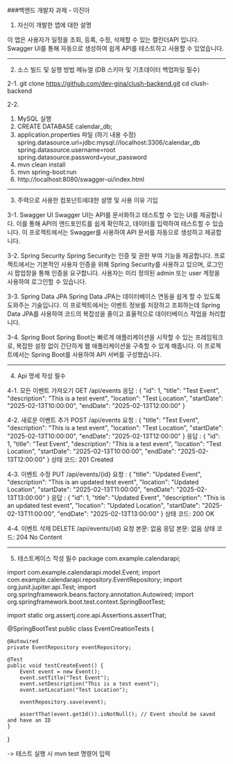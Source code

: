 ###백엔드 개발자 과제 - 이진아

1. 자신이 개발한 앱에 대한 설명

이 앱은 사용자가 일정을 조회, 등록, 수정, 삭제할 수 있는 캘린더API 입니다.
Swagger UI를 통해 자동으로 생성하여 쉽게 API를 테스트하고 사용할 수 있었습니다.

--------------------------------------------------------------------------------------------------

2. 소스 빌드 및 실행 방법 메뉴얼 (DB 스키마 및 기초데이터 백업파일 필수)

2-1. git clone https://github.com/dev-gina/clush-backend.git
cd clush-backend

2-2. 
1) MySQL 실행
2) CREATE DATABASE calendar_db;
3) application.properties 파일 (하기 내용 수정)
spring.datasource.url=jdbc:mysql://localhost:3306/calendar_db
spring.datasource.username=root
spring.datasource.password=your_password
4) mvn clean install
5) mvn spring-boot:run
6) http://localhost:8080/swagger-ui/index.html

--------------------------------------------------------------------------------------------------

3. 주력으로 사용한 컴포넌트에대한 설명 및 사용 이유 기입

3-1. Swagger UI
Swagger UI는 API를 문서화하고 테스트할 수 있는 UI를 제공합니다. 이를 통해 API의 엔드포인트를 쉽게 확인하고, 데이터를 입력하여 테스트할 수 있습니다. 이 프로젝트에서는 Swagger를 사용하여 API 문서를 자동으로 생성하고 제공합니다.

3-2. Spring Security
Spring Security는 인증 및 권한 부여 기능을 제공합니다. 프로젝트에서는 기본적인 사용자 인증을 위해 Spring Security를 사용하고 있으며, 로그인 시 팝업창을 통해 인증을 요구합니다. 사용자는 미리 정의된 admin 또는 user 계정을 사용하여 로그인할 수 있습니다.

3-3. Spring Data JPA
Spring Data JPA는 데이터베이스 연동을 쉽게 할 수 있도록 도와주는 기술입니다. 이 프로젝트에서는 이벤트 정보를 저장하고 조회하는데 Spring Data JPA를 사용하여 코드의 복잡성을 줄이고 효율적으로 데이터베이스 작업을 처리합니다.

3-4. Spring Boot
Spring Boot는 빠르게 애플리케이션을 시작할 수 있는 프레임워크로, 복잡한 설정 없이 간단하게 웹 애플리케이션을 구축할 수 있게 해줍니다. 이 프로젝트에서는 Spring Boot를 사용하여 API 서버를 구성했습니다.

--------------------------------------------------------------------------------------------------

4. Api 명세 작성 필수

4-1. 모든 이벤트 가져오기
GET /api/events
응답 : 
{
    "id": 1,
    "title": "Test Event",
    "description": "This is a test event",
    "location": "Test Location",
    "startDate": "2025-02-13T10:00:00",
    "endDate": "2025-02-13T12:00:00"
}

4-2. 새로운 이벤트 추가
POST /api/events
요청 : 
{
  "title": "Test Event",
  "description": "This is a test event",
  "location": "Test Location",
  "startDate": "2025-02-13T10:00:00",
  "endDate": "2025-02-13T12:00:00"
}
응답 : 
{
  "id": 1,
  "title": "Test Event",
  "description": "This is a test event",
  "location": "Test Location",
  "startDate": "2025-02-13T10:00:00",
  "endDate": "2025-02-13T12:00:00"
}
상태 코드: 201 Created

4-3. 이벤트 수정
PUT /api/events/{id}
요청 : 
{
  "title": "Updated Event",
  "description": "This is an updated test event",
  "location": "Updated Location",
  "startDate": "2025-02-13T11:00:00",
  "endDate": "2025-02-13T13:00:00"
}
응답 : 
{
  "id": 1,
  "title": "Updated Event",
  "description": "This is an updated test event",
  "location": "Updated Location",
  "startDate": "2025-02-13T11:00:00",
  "endDate": "2025-02-13T13:00:00"
}
상태 코드: 200 OK

4-4. 이벤트 삭제
DELETE /api/events/{id}
요청 본문: 없음
응답 본문: 없음
상태 코드: 204 No Content


--------------------------------------------------------------------------------------------------

5. 테스트케이스 작성 필수
package com.example.calendarapi;

import com.example.calendarapi.model.Event;
import com.example.calendarapi.repository.EventRepository;
import org.junit.jupiter.api.Test;
import org.springframework.beans.factory.annotation.Autowired;
import org.springframework.boot.test.context.SpringBootTest;

import static org.assertj.core.api.Assertions.assertThat;

@SpringBootTest
public class EventCreationTests {

    @Autowired
    private EventRepository eventRepository;

    @Test
    public void testCreateEvent() {
        Event event = new Event();
        event.setTitle("Test Event");
        event.setDescription("This is a test event");
        event.setLocation("Test Location");
        
        eventRepository.save(event);

        assertThat(event.getId()).isNotNull(); // Event should be saved and have an ID
    }
}

-> 테스트 실행 시 mvn test 명령어 입력

